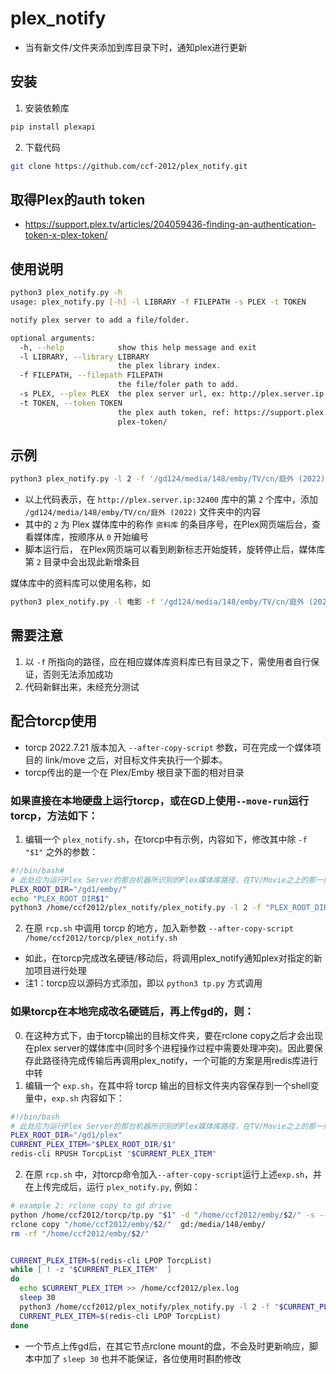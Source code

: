 # plex_notify
* 当有新文件/文件夹添加到库目录下时，通知plex进行更新
  

## 安装
1. 安装依赖库
```sh
pip install plexapi
```
2. 下载代码
```sh 
git clone https://github.com/ccf-2012/plex_notify.git
```


## 取得Plex的auth token
* https://support.plex.tv/articles/204059436-finding-an-authentication-token-x-plex-token/


## 使用说明
```sh
python3 plex_notify.py -h
usage: plex_notify.py [-h] -l LIBRARY -f FILEPATH -s PLEX -t TOKEN

notify plex server to add a file/folder.

optional arguments:
  -h, --help            show this help message and exit
  -l LIBRARY, --library LIBRARY
                        the plex library index.
  -f FILEPATH, --filepath FILEPATH
                        the file/foler path to add.
  -s PLEX, --plex PLEX  the plex server url, ex: http://plex.server.ip:32400
  -t TOKEN, --token TOKEN
                        the plex auth token, ref: https://support.plex.tv/articles/204059436-finding-an-authentication-token-x-
                        plex-token/
```

## 示例
```sh
python3 plex_notify.py -l 2 -f '/gd124/media/148/emby/TV/cn/庭外 (2022)' -s http://plex.server.ip:32400 -t plex-token
```
* 以上代码表示，在 `http://plex.server.ip:32400` 库中的第 `2` 个库中，添加 `/gd124/media/148/emby/TV/cn/庭外 (2022)` 文件夹中的内容
* 其中的 `2` 为 Plex 媒体库中的称作 `资料库` 的条目序号，在Plex网页端后台，查看媒体库，按顺序从 `0` 开始编号 
* 脚本运行后， 在Plex网页端可以看到刷新标志开始旋转，旋转停止后，媒体库第 `2` 目录中会出现此新增条目


媒体库中的资料库可以使用名称，如
```sh
python3 plex_notify.py -l 电影 -f '/gd124/media/148/emby/TV/cn/庭外 (2022)' -s http://plex.server.ip:32400 -t plex-token
```

## 需要注意
1. 以 `-f` 所指向的路径，应在相应媒体库资料库已有目录之下，需使用者自行保证，否则无法添加成功
2. 代码新鲜出来，未经充分测试


## 配合torcp使用
* torcp 2022.7.21 版本加入 `--after-copy-script` 参数，可在完成一个媒体项目的 link/move 之后，对目标文件夹执行一个脚本。
* torcp传出的是一个在 Plex/Emby 根目录下面的相对目录
### 如果直接在本地硬盘上运行torcp，或在GD上使用`--move-run`运行torcp，方法如下：
1. 编辑一个 `plex_notify.sh`，在torcp中有示例，内容如下，修改其中除 `-f "$1"` 之外的参数：
```sh
#!/bin/bash#
# 此处应为运行Plex Server的那台机器所识别的Plex媒体库路径，在TV/Movie之上的那一层目录，结尾应有'/'
PLEX_ROOT_DIR="/gd1/emby/"
echo "PLEX_ROOT_DIR$1"
python3 /home/ccf2012/plex_notify/plex_notify.py -l 2 -f "PLEX_ROOT_DIR$1" -s http://plex.server.ip:32400 -t plex-token
```
2. 在原 `rcp.sh` 中调用 torcp 的地方，加入新参数 `--after-copy-script /home/ccf2012/torcp/plex_notify.sh`

* 如此，在torcp完成改名硬链/移动后，将调用plex_notify通知plex对指定的新加项目进行处理
* 注1：torcp应以源码方式添加，即以 `python3 tp.py` 方式调用


### 如果torcp在本地完成改名硬链后，再上传gd的，则：
0. 在这种方式下，由于torcp输出的目标文件夹，要在rclone copy之后才会出现在plex server的媒体库中(同时多个进程操作过程中需要处理冲突)。因此要保存此路径待完成传输后再调用plex_notify，一个可能的方案是用redis库进行中转
1. 编辑一个 `exp.sh`，在其中将 torcp 输出的目标文件夹内容保存到一个shell变量中，`exp.sh` 内容如下：
```sh
#!/bin/bash
# 此处应为运行Plex Server的那台机器所识别的Plex媒体库路径，在TV/Movie之上的那一层目录，结尾应有'/'
PLEX_ROOT_DIR="/gd1/plex"
CURRENT_PLEX_ITEM="$PLEX_ROOT_DIR/$1"
redis-cli RPUSH TorcpList "$CURRENT_PLEX_ITEM"
```

2. 在原 `rcp.sh` 中，对torcp命令加入`--after-copy-script`运行上述`exp.sh`，并在上传完成后，运行 `plex_notify.py`, 例如：
```sh
# example 2: rclone copy to gd drive
python /home/ccf2012/torcp/tp.py "$1" -d "/home/ccf2012/emby/$2/" -s --tmdb-api-key <tmdb api key> --lang cn,jp --after-copy-script /home/ccf2012/torcp/exp.sh >>/home/ccf2012/rcp.log 2>>/home/ccf2012/rcp_error.log
rclone copy "/home/ccf2012/emby/$2/"  gd:/media/148/emby/
rm -rf "/home/ccf2012/emby/$2/"


CURRENT_PLEX_ITEM=$(redis-cli LPOP TorcpList)
while [ ! -z "$CURRENT_PLEX_ITEM"  ]
do
  echo $CURRENT_PLEX_ITEM >> /home/ccf2012/plex.log
  sleep 30
  python3 /home/ccf2012/plex_notify/plex_notify.py -l 2 -f "$CURRENT_PLEX_ITEM" -s http://plex.server.ip:32400 -t plex-token >> /home/ccf2012/plex.log 2>>/home/ccf2012/plex_error.log
  CURRENT_PLEX_ITEM=$(redis-cli LPOP TorcpList)
done
```

* 一个节点上传gd后，在其它节点rclone mount的盘，不会及时更新响应，脚本中加了 `sleep 30` 也并不能保证，各位使用时斟酌修改

